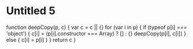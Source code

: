 # Untitled 5

function deepCopy\(p, c\) { var c = c \|\| {} for \(var i in p\) { if \(typeof p\[i\] === 'object'\) { c\[i\] = \(p\[i\].constructor === Array\) ? \[\] : {} deepCopy\(p\[i\], c\[i\]\) } else { c\[i\] = p\[i\] } } return c }

